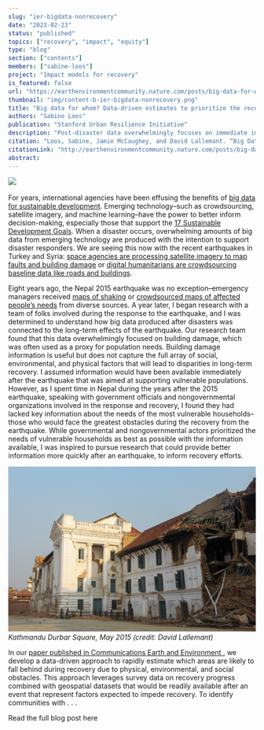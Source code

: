 ```yaml
---
slug: "ier-bigdata-nonrecovery"
date: "2023-02-23"
status: "published"
topics: ["recovery", "impact", "equity"]
type: "blog"
section: ["contents"]
members: ["sabine-loos"]
project: "Impact models for recovery"
is_featured: false
url: "https://earthenvironmentcommunity.nature.com/posts/big-data-for-whom-data-driven-estimates-to-prioritize-the-recovery-needs-of-vulnerable-populations-after-a-disaster"
thumbnail: "img/content-b-ier-bigdata-nonrecovery.png"
title: "Big data for whom? Data-driven estimates to prioritize the recovery needs of vulnerable populations after a disaster"
authors: "Sabine Loos"
publication: "Stanford Urban Resilience Initiative"
description: "Post-disaster data overwhelmingly focuses on immediate impacts on buildings rather than the long-term needs of populations who live inside those buildings. As shown in this study of the 2015 earthquake in Nepal, data can instead be leveraged to capture the recovery needs of vulnerable populations."
citation: "Loos, Sabine, Jamie McCaughey, and David Lallemant. “Big Data for Whom? Data-Driven Estimates to Prioritize the Recovery Needs of Vulnerable Populations after a Disaster.” Nature Portfolio Earth and Environment Community (blog), February 24, 2023."
citationLink: "http://earthenvironmentcommunity.nature.com/posts/big-data-for-whom-data-driven-estimates-to-prioritize-the-recovery-needs-of-vulnerable-populations-after-a-disaster"
abstract: 
---
```


<div class="hero-wrapper">
    <!-- Not totally sure why the public paths are failing the build rn. Todo. -->
    <img src="./nepal_town.png" :style="{maxWidth: '900px', margin: '0 auto'}"/>
</div>

For years, international agencies have been effusing the benefits of [big data for sustainable development](https://www.un.org/en/global-issues/big-data-for-sustainable-development). Emerging technology–such as crowdsourcing, satellite imagery, and machine learning–have the power to better inform decision-making, especially those that support the [17 Sustainable Development Goals](https://www.un.org./sustainabledevelopment/sustainable-development-goals/). When a disaster occurs, overwhelming amounts of big data from emerging technology are produced with the intention to support disaster responders. We are seeing this now with the recent earthquakes in Turkey and Syria: [space agencies are processing satellite imagery to map faults and building damage](https://maps.disasters.nasa.gov/arcgis/apps/MinimalGallery/index.html?appid=cb116456d682456abc38b90d96a72713) or [digital humanitarians are crowdsourcing baseline data like roads and buildings](https://tasks.hotosm.org/projects/14232#description). 

Eight years ago, the Nepal 2015 earthquake was no exception–emergency managers received [maps of shaking](https://earthquake.usgs.gov/earthquakes/eventpage/us20002926/map) or [crowdsourced maps of affected people’s needs](https://youtu.be/3y5AHs08Csc) from diverse sources. A year later, I began research with a team of folks involved during the response to the earthquake, and I was determined to understand how big data produced after disasters was connected to the long-term effects of the earthquake. Our research team found that this data overwhelmingly focused on building damage, which was often used as a proxy for population needs. Building damage information is useful but does not capture the full array of social, environmental, and physical factors that will lead to disparities in long-term recovery. I assumed information would have been available immediately after the earthquake that was aimed at supporting vulnerable populations. However, as I spent time in Nepal during the years after the 2015 earthquake, speaking with government officials and nongovernmental organizations involved in the response and recovery, I found they had lacked key information about the needs of the most vulnerable households–those who would face the greatest obstacles during the recovery from the earthquake. While governmental and nongovernmental actors prioritized the needs of vulnerable households as best as possible with the information available, I was inspired to pursue research that could provide better information more quickly after an earthquake, to inform recovery efforts.

![](./darbarsquare_2015.png)
<em> Kathmandu Durbar Square, May 2015 (credit: David Lallemant) </em>

In our [paper published in Communications Earth and Environment ](https://www.nature.com/articles/s43247-023-00699-4), we develop a data-driven approach to rapidly estimate which areas are likely to fall behind during recovery due to physical, environmental, and social obstacles. This approach leverages survey data on recovery progress combined with geospatial datasets that would be readily available after an event that represent factors expected to impede recovery. To identify communities with . . .

<Link is-button to="https://earthenvironmentcommunity.nature.com/posts/big-data-for-whom-data-driven-estimates-to-prioritize-the-recovery-needs-of-vulnerable-populations-after-a-disaster"> Read the full blog post here </Link>